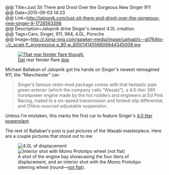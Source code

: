 @@ Title=Just Sit There and Drool Over the Gorgeous New Singer 911  
@@ Date=2015-09-03 14:23  
@@ Link=http://jalopnik.com/just-sit-there-and-drool-over-the-gorgeous-new-singer-9-1728563398  
@@ Description=Jalopnik drive Singer's newest 4.0L creation.  
@@ Tags=Cars, Singer, 911, 964, 4.0L, Porsche  
@@ Image=http://i.kinja-img.com/gawker-media/image/upload/s--glI764tq--/c_scale,fl_progressive,q_80,w_800/1414556606644345009.jpg  

<figure>
	<a class="nohover" href="http://i.kinja-img.com/gawker-media/image/upload/s--glI764tq--/c_scale,fl_progressive,q_80,w_800/1414556606644345009.jpg">
		<img src="http://i.kinja-img.com/gawker-media/image/upload/s--glI764tq--/c_scale,fl_progressive,q_80,w_800/1414556606644345009.jpg" alt="That rear fender flare though.">
	</a>
	<figcaption><a href="http://www.urbandictionary.com/define.php?term=dat&defid=253641">Dat</a> rear fender flare <a href="http://www.urbandictionary.com/define.php?term=Doe&defid=5720705">doe</a></figcaption>
</figure>

Michael Ballaban of Jalopnik got his hands on Singer's newest reimagined 911, the "Manchester" car:
>Singer’s famous resto-mod package comes with that fantastic pale green exterior (which the company calls “Wasabi”), a 4.0-liter 390 horsepower engine made by the hot rodders and engineers at Ed Pink Racing, mated to a six-speed transmission and limited-slip differential, and Ohlins-sourced adjustable suspension.

Unless I'm mistaken, this marks the first car to feature Singer's [4.0 liter powerplant](http://www.total911.com/singer-vehicle-designs-latest-engine-is-automotive-art/). 

The rest of Ballaban's post is just pictures of the Wasabi masterpiece. Here are a couple pictures that stood out to me:

<figure class="inlinetwo">
	<img class="lazy" data-original="http://i.kinja-img.com/gawker-media/image/upload/s--fCTYTvOW--/c_scale,fl_progressive,q_80,w_800/1414556605173236913.jpg" alt="4.0L of displacement">
	<img class="lazy" data-original="http://i.kinja-img.com/gawker-media/image/upload/s--Td_4NWG7--/c_scale,fl_progressive,q_80,w_800/1414556604746902449.jpg" alt="Interior shot with Momo Prototipo wheel (not flat)">
	<figcaption>A shot of the engine bay showcasing the four liters of displacement, and an interior shot with the Momo Prototipo steering wheel (round&mdash;<a href="http://www.audizine.com/forum/showthread.php/473463-Someone-explain-the-appeal-of-the-Flat-bottomed-Steering-Wheel">not flat</a>).</figcaption>
</figure>
